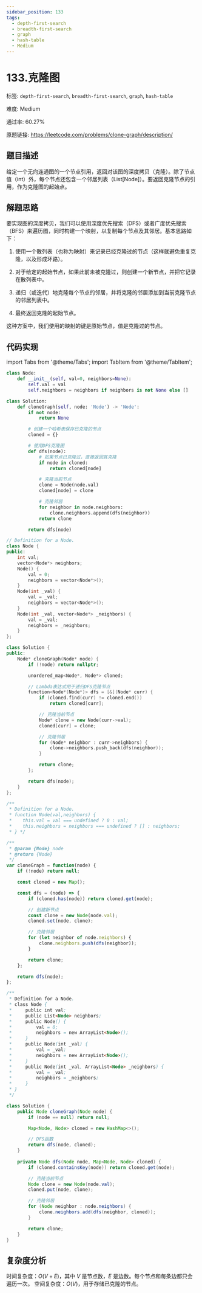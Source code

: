 ```yaml
---
sidebar_position: 133
tags:
  - depth-first-search
  - breadth-first-search
  - graph
  - hash-table
  - Medium
---
```


# 133.克隆图

标签: `depth-first-search`, `breadth-first-search`, `graph`, `hash-table`

难度: Medium

通过率: 60.27%

原题链接: https://leetcode.com/problems/clone-graph/description/

## 题目描述
给定一个无向连通图的一个节点引用，返回对该图的深度拷贝（克隆）。除了节点值（int）外，每个节点还包含一个邻居列表（List[Node]）。要返回克隆节点的引用，作为克隆图的起始点。

## 解题思路
要实现图的深度拷贝，我们可以使用深度优先搜索（DFS）或者广度优先搜索（BFS）来遍历图，同时构建一个映射，以复制每个节点及其邻居。基本思路如下：

1. 使用一个散列表（也称为映射）来记录已经克隆过的节点（这样就避免重复克隆，以及形成环路）。

2. 对于给定的起始节点，如果此前未被克隆过，则创建一个新节点，并把它记录在散列表中。

3. 递归（或迭代）地克隆每个节点的邻居，并将克隆的邻居添加到当前克隆节点的邻居列表中。

4. 最终返回克隆的起始节点。

这种方案中，我们使用的映射的键是原始节点，值是克隆过的节点。

## 代码实现
import Tabs from '@theme/Tabs';
import TabItem from '@theme/TabItem';

<Tabs>
<TabItem value="python" label="Python">

```python
class Node:
    def __init__(self, val=0, neighbors=None):
        self.val = val
        self.neighbors = neighbors if neighbors is not None else []

class Solution:
    def cloneGraph(self, node: 'Node') -> 'Node':
        if not node:
            return None

        # 创建一个哈希表保存已克隆的节点
        cloned = {}

        # 使用DFS克隆图
        def dfs(node):
            # 如果节点已克隆过，直接返回其克隆
            if node in cloned:
                return cloned[node]

            # 克隆当前节点
            clone = Node(node.val)
            cloned[node] = clone

            # 克隆邻居
            for neighbor in node.neighbors:
                clone.neighbors.append(dfs(neighbor))
            return clone

        return dfs(node)
```

</TabItem>
<TabItem value="cpp" label="C++">

```cpp
// Definition for a Node.
class Node {
public:
    int val;
    vector<Node*> neighbors;
    Node() {
        val = 0;
        neighbors = vector<Node*>();
    }
    Node(int _val) {
        val = _val;
        neighbors = vector<Node*>();
    }
    Node(int _val, vector<Node*> _neighbors) {
        val = _val;
        neighbors = _neighbors;
    }
};

class Solution {
public:
    Node* cloneGraph(Node* node) {
        if (!node) return nullptr;

        unordered_map<Node*, Node*> cloned;

        // Lambda表达式用于递归DFS克隆节点
        function<Node*(Node*)> dfs = [&](Node* curr) {
            if (cloned.find(curr) != cloned.end())
                return cloned[curr];

            // 克隆当前节点
            Node* clone = new Node(curr->val);
            cloned[curr] = clone;

            // 克隆邻居
            for (Node* neighbor : curr->neighbors) {
                clone->neighbors.push_back(dfs(neighbor));
            }

            return clone;
        };

        return dfs(node);
    }
};
```

</TabItem>
<TabItem value="javascript" label="JavaScript">

```javascript
/**
 * Definition for a Node.
 * function Node(val,neighbors) {
 *    this.val = val === undefined ? 0 : val;
 *    this.neighbors = neighbors === undefined ? [] : neighbors;
 * } */

/**
 * @param {Node} node
 * @return {Node}
 */
var cloneGraph = function(node) {
    if (!node) return null;

    const cloned = new Map();

    const dfs = (node) => {
        if (cloned.has(node)) return cloned.get(node);

        // 创建新节点
        const clone = new Node(node.val);
        cloned.set(node, clone);

        // 克隆邻居
        for (let neighbor of node.neighbors) {
            clone.neighbors.push(dfs(neighbor));
        }

        return clone;
    };

    return dfs(node);
};
```

</TabItem>
<TabItem value="java" label="Java">

```java
/**
 * Definition for a Node.
 * class Node {
 *     public int val;
 *     public List<Node> neighbors;
 *     public Node() {
 *         val = 0;
 *         neighbors = new ArrayList<Node>();
 *     }
 *     public Node(int _val) {
 *         val = _val;
 *         neighbors = new ArrayList<Node>();
 *     }
 *     public Node(int _val, ArrayList<Node> _neighbors) {
 *         val = _val;
 *         neighbors = _neighbors;
 *     }
 * }
 */

class Solution {
    public Node cloneGraph(Node node) {
        if (node == null) return null;

        Map<Node, Node> cloned = new HashMap<>();

        // DFS函数
        return dfs(node, cloned);
    }
    
    private Node dfs(Node node, Map<Node, Node> cloned) {
        if (cloned.containsKey(node)) return cloned.get(node);

        // 克隆当前节点
        Node clone = new Node(node.val);
        cloned.put(node, clone);

        // 克隆邻居
        for (Node neighbor : node.neighbors) {
            clone.neighbors.add(dfs(neighbor, cloned));
        }

        return clone;
    }
}
```

</TabItem>
</Tabs>

## 复杂度分析
时间复杂度：$O(V + E)$，其中 $V$ 是节点数，$E$ 是边数。每个节点和每条边都只会遍历一次。
空间复杂度：$O(V)$，用于存储已克隆的节点。
